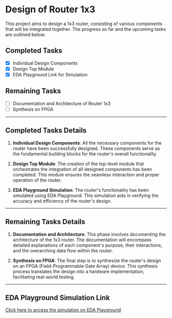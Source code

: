 # Design of Router 1x3

This project aims to design a 1x3 router, consisting of various components that will be integrated together. The progress so far and the upcoming tasks are outlined below:

## Completed Tasks

- [x] Individual Design Components
- [x] Design Top Module
- [x] EDA Playground Link for Simulation

## Remaining Tasks

- [ ] Documentation and Architecture of Router 1x3
- [ ] Synthesis on FPGA

---

## Completed Tasks Details

1. **Individual Design Components**: All the necessary components for the router have been successfully designed. These components serve as the fundamental building blocks for the router's overall functionality.

2. **Design Top Module**: The creation of the top-level module that orchestrates the integration of all designed components has been completed. This module ensures the seamless interaction and proper operation of the router.

3. **EDA Playground Simulation**: The router's functionality has been simulated using EDA Playground. This simulation aids in verifying the accuracy and efficiency of the router's design.

---

## Remaining Tasks Details

1. **Documentation and Architecture**: This phase involves documenting the architecture of the 1x3 router. The documentation will encompass detailed explanations of each component's purpose, their interactions, and the overarching data flow within the router.

2. **Synthesis on FPGA**: The final step is to synthesize the router's design on an FPGA (Field-Programmable Gate Array) device. This synthesis process translates the design into a hardware implementation, facilitating real-world testing.

---

## EDA Playground Simulation Link

[Click here to access the simulation on EDA Playground](https://edaplayground.com/x/rXFi)

